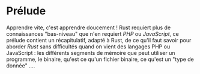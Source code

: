 
# Prélude

Apprendre vite, c'est apprendre doucement ! Rust requiert plus de connaissances "bas-niveau" que n'en requiert *PHP* ou *JavaScript*, ce prélude contient un récapitulatif, adapté à Rust, de ce qu'il faut savoir pour aborder *Rust* sans difficultés quand on vient des langages PHP ou JavaScript : les différents segments de mémoire que peut utiliser un programme, le binaire, qu'est ce qu'un fichier binaire, ce qu'est un "type de donnée" .... 
